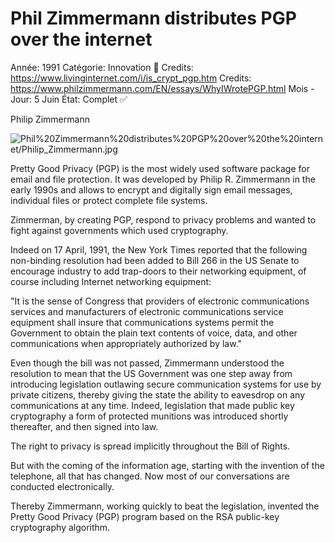 # Phil Zimmermann distributes PGP over the internet

Année: 1991
Catégorie: Innovation 🎢
Credits: https://www.livinginternet.com/i/is_crypt_pgp.htm
Credits: https://www.philzimmermann.com/EN/essays/WhyIWrotePGP.html
Mois - Jour: 5 Juin
État: Complet ✅

Philip Zimmermann

![Phil%20Zimmermann%20distributes%20PGP%20over%20the%20internet/Philip_Zimmermann.jpg](Phil%20Zimmermann%20distributes%20PGP%20over%20the%20internet/Philip_Zimmermann.jpg)

Pretty Good Privacy (PGP) is the most widely used software package for email and file protection. It was developed by Philip R. Zimmermann in the early 1990s and allows to encrypt and digitally sign email messages, individual files or protect complete file systems.

Zimmerman, by creating PGP, respond to privacy problems and wanted to fight against governments which used cryptography.

Indeed on 17 April, 1991, the New York Times reported that the following non-binding resolution had been added to Bill 266 in the US Senate to encourage industry to add trap-doors to their networking equipment, of course including Internet networking equipment:

"It is the sense of Congress that providers of electronic communications services and manufacturers of electronic communications service equipment shall insure that communications systems permit the Government to obtain the plain text contents of voice, data, and other communications when appropriately authorized by law."

Even though the bill was not passed, Zimmermann understood the resolution to mean that the US Government was one step away from introducing legislation outlawing secure communication systems for use by private citizens, thereby giving the state the ability to eavesdrop on any communications at any time. Indeed, legislation that made public key cryptography a form of protected munitions was introduced shortly thereafter, and then signed into law.

The right to privacy is spread implicitly throughout the Bill of Rights.

But with the coming of the information age, starting with the invention of the telephone, all that has changed. Now most of our conversations are conducted electronically. 

Thereby Zimmermann, working quickly to beat the legislation, invented the Pretty Good Privacy (PGP) program based on the RSA public-key cryptography algorithm.